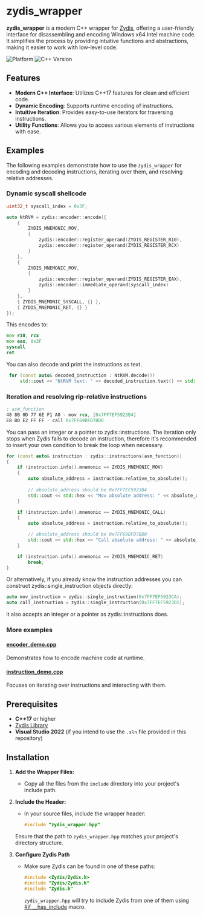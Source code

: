 # zydis_wrapper

**zydis_wrapper** is a modern C++ wrapper for [Zydis](https://github.com/zyantific/zydis), offering a user-friendly interface for disassembling and encoding Windows x64 Intel machine code. It simplifies the process by providing intuitive functions and abstractions, making it easier to work with low-level code.

![Platform](https://img.shields.io/badge/platform-Windows-blue)
![C++ Version](https://img.shields.io/badge/C%2B%2B-17%2B-brightgreen)

## Features

- **Modern C++ Interface**: Utilizes C++17 features for clean and efficient code.
- **Dynamic Encoding**: Supports runtime encoding of instructions.
- **Intuitive Iteration**: Provides easy-to-use iterators for traversing instructions.
- **Utility Functions**: Allows you to access various elements of instructions with ease.

## Examples

The following examples demonstrate how to use the `zydis_wrapper` for encoding and decoding instructions, iterating over them, and resolving relative addresses.

### Dynamic syscall shellcode

```cpp
uint32_t syscall_index = 0x3F;

auto NtRVM = zydis::encoder::encode({
    {
        ZYDIS_MNEMONIC_MOV,
        {
            zydis::encoder::register_operand(ZYDIS_REGISTER_R10),
            zydis::encoder::register_operand(ZYDIS_REGISTER_RCX)
        }
    },
    {
        ZYDIS_MNEMONIC_MOV,
        {
            zydis::encoder::register_operand(ZYDIS_REGISTER_EAX),
            zydis::encoder::immediate_operand(syscall_index)
        }
    },
    { ZYDIS_MNEMONIC_SYSCALL, {} },
    { ZYDIS_MNEMONIC_RET, {} }
});

```

This encodes to:

```asm
mov r10, rcx
mov eax, 0x3F
syscall
ret
```

You can also decode and print the instructions as text.

```cpp
 for (const auto& decoded_instruction : NtRVM.decode())
     std::cout << "NtRVM text: " << decoded_instruction.text() << std::endl;
```

### Iteration and resolving rip-relative instructions

```asm
; asm_function
48 8B 0D 77 6E F1 A0 - mov rcx, [0x7FF7EF5923B4]
E8 B0 E2 FF FF - call 0x7FF69DFD7BD0
```
You can pass an integer or a pointer to zydis::instructions.
The iteration only stops when Zydis fails to decode an instruction, therefore it's recommended to insert your own condition to break the loop when necessary.

```cpp
for (const auto& instruction : zydis::instructions(asm_function))
{
    if (instruction.info().mnemonic == ZYDIS_MNEMONIC_MOV)
    {
        auto absolute_address = instruction.relative_to_absolute();
    
        // absolute_address should be 0x7FF7EF5923B4
        std::cout << std::hex << "Mov absolute address: " << absolute_address << std::endl;
    }

    if (instruction.info().mnemonic == ZYDIS_MNEMONIC_CALL)
    {
        auto absolute_address = instruction.relative_to_absolute();

        // absolute_address should be 0x7FF69DFD7BD0
        std::cout << std::hex << "Call absolute address: " << absolute_address << std::endl;
    }

    if (instruction.info().mnemonic == ZYDIS_MNEMONIC_RET)
        break;
}
```

Or alternatively, if you already know the instruction addresses you can construct zydis::single_instruction objects directly:

```cpp
auto mov_instruction = zydis::single_instruction(0x7FF7EF5923CA);
auto call_instruction = zydis::single_instruction(0x7FF7EF5923D1);
```

it also accepts an integer or a pointer as zydis::instructions does.

### More examples

#### [encoder_demo.cpp](./demo/encoder_demo.cpp)

Demonstrates how to encode machine code at runtime.

#### [instruction_demo.cpp](./demo/instruction_demo.cpp)

Focuses on iterating over instructions and interacting with them.

## Prerequisites

- **C++17** or higher
- [Zydis Library](https://github.com/zyantific/zydis)
- **Visual Studio 2022** (if you intend to use the `.sln` file provided in this repository)

## Installation

1. **Add the Wrapper Files:**
   - Copy all the files from the `include` directory into your project's include path.

2. **Include the Header:**
   - In your source files, include the wrapper header:

     ```cpp
     #include "zydis_wrapper.hpp"
     ```

   Ensure that the path to `zydis_wrapper.hpp` matches your project's directory structure.

3. **Configure Zydis Path**
   - Make sure Zydis can be found in one of these paths:

     ```cpp
     #include <Zydis/Zydis.h>
     #include "Zydis/Zydis.h"
     #include "Zydis.h"
     ```

     `zydis_wrapper.hpp` will try to include Zydis from one of them using [#if __has_include](https://en.cppreference.com/w/cpp/preprocessor/include) macro.